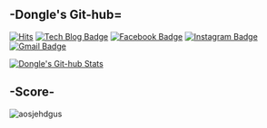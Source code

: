 <h2 align="left">-Dongle's Git-hub=</h2>

[![Hits](https://hits.seeyoufarm.com/api/count/incr/badge.svg?url=https%3A%2F%2Fgithub.com%2Faosjehdgus%2Fhit-counter)](https://hits.seeyoufarm.com)
[![Tech Blog
Badge](http://img.shields.io/badge/-Tech%20blog-black?style=flat-square&logo=github&link=https://aosjehdgus.tistory.com/)](https://aosjehdgus.tistory.com/)
[![Facebook
Badge](https://img.shields.io/badge/-Facebook-1877f2?style=flat-square&logo=facebook&logoColor=white&link=https://www.facebook.com/donghyun.dongle)](https://www.facebook.com/donghyun.dongle)
[![Instagram
Badge](https://img.shields.io/badge/-Instagram-dd2a7b?style=flat-square&logo=instagram&logoColor=white&link=https://www.instagram.com/doooonghyuni/)](https://www.instagram.com/doooonghyuni)
[![Gmail
Badge](https://img.shields.io/badge/-Gmail-d14836?style=flat-square&logo=Gmail&logoColor=white&link=mailto:kdhsea@gmail.com)](mailto:kdhsea@gmail.com)


[![Dongle's Git-hub
Stats](https://github-readme-stats.vercel.app/api?username=aosjehdgus&show_icons=true)](https://github.com/anuraghazra/github-readme-stats)



<h2 align="left">-Score-</h2>


<p><img align="center" src="https://github-readme-streak-stats.herokuapp.com/?user=aosjehdgus&" alt="aosjehdgus" /></p>


